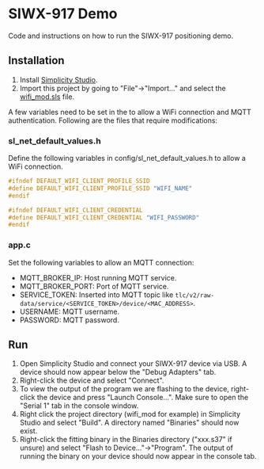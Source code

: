 # SIWX-917 Demo
Code and instructions on how to run the SIWX-917 positioning demo.


## Installation
1) Install [Simplicity Studio](https://www.silabs.com/developer-tools/simplicity-studio).
2) Import this project by going to "File"->"Import..." and select the [wifi_mod.sls](wifi_mod.sls) file.

A few variables need to be set in the to allow a WiFi connection and MQTT authentication. Following are the files that require modifications:

### sl_net_default_values.h
Define the following variables in config/sl_net_default_values.h to allow a WiFi connection.
```c
#ifndef DEFAULT_WIFI_CLIENT_PROFILE_SSID
#define DEFAULT_WIFI_CLIENT_PROFILE_SSID "WIFI_NAME"
#endif

#ifndef DEFAULT_WIFI_CLIENT_CREDENTIAL
#define DEFAULT_WIFI_CLIENT_CREDENTIAL "WIFI_PASSWORD"
#endif
```

### app.c
Set the following variables to allow an MQTT connection:
- MQTT_BROKER_IP: Host running MQTT service.
- MQTT_BROKER_PORT: Port of MQTT service.
- SERVICE_TOKEN: Inserted into MQTT topic like `tlc/v2/raw-data/service/<SERVICE_TOKEN>/device/<MAC_ADDRESS>`.
- USERNAME: MQTT username.
- PASSWORD: MQTT password.

## Run
1) Open Simplicity Studio and connect your SIWX-917 device via USB. A device should now appear below the "Debug Adapters" tab.
2) Right-click the device and select "Connect".
3) To view the output of the program we are flashing to the device, right-click the device and press "Launch Console...". Make sure to open the "Serial 1" tab in the console window.
4) Right click the project directory (wifi_mod for example) in Simplicity Studio and select "Build". A directory named "Binaries" should now exist.
5) Right-click the fitting binary in the Binaries directory ("xxx.s37" if unsure) and select "Flash to Device..."->"Program". The output of running the binary on your device should now appear in the console tab.
